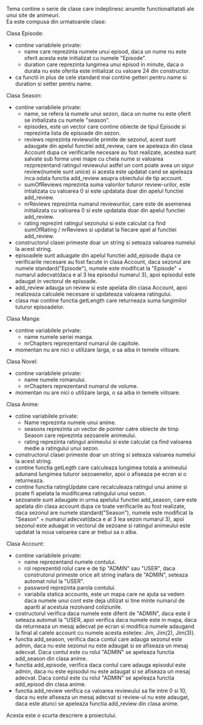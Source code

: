 Tema contine o serie de clase care indeplinesc anumite functionalitatati ale unui site de animeuri.  
Ea este compusa din urmatoarele clase:  

Clasa Episode:  
- contine variabilele private:  
  - name care reprezinta numele unui episod, daca un nume nu este oferit acesta este initializat cu numele "Episode".  
  - duration care reprezinta lungimea unui episod in minute, daca o durata nu este oferita este initializat cu valoare 24 din constructor.    
- ca functii in plus de cele standard mai contine getteri pentru name si duration si setter pentru name.   
  
Clasa Season:  
- contine variabilele private:  
  - name, se refera la numele unui sezon, daca un nume nu este oferit se initializata cu numele "season".  
  - episodes, este un vector care contine obiecte de tipul Episode si reprezinta lista de episoade din sezon.  
  - reviews reprezinta reviewurile primite de sezonul, acest sunt adaugate din apelul functiei add_review, care se apeleaza din clasa Account dupa ce verificarile necesare au fost realizate, acestea sunt salvate sub forma unei mape cu cheia nume si valoarea rezprezentand ratingul reviewului astfel un cont poate avea un sigur review(numele sunt unice) si acesta este updatat cand se apeleaza inca odata functia add_review asupra obiectului de tip account.  
  - sumOfReviews reprezinta suma valorilor tuturor review-urilor, este intializata cu valoarea 0 si este updatata doar din apelul functiei add_review.  
  - nrReviews reprezinta numarul reviewurilor, care este de asemenea initializata cu valoarea 0 si este updatata doar din apelul functiei add_review.  
  - rating reprezint ratingul sezonului si este calculat ca find sumOfRating / nrReviews si updatat la fiecare apel al functiei add_review.  
- constructorul clasei primeste doar un string si seteaza valoarea numelui la acest string.  
- episoadele sunt aduagate din apelul functiei add_episode dupa ce verificarile necesare au fost facute in clasa Account, daca sezonul are numele standard("Episode"), numele este modificat la "Episode" + numarul adecvat(daca e al 3 lea episodul numarul 3), apoi episodul este adaugat in vectorul de episoade.  
- add_review adauga un review si este apelata din clasa Account, apoi realizeaza calculele necesare si updateaza valoarea ratingului.  
- clasa mai contine functia getLength care returneaza suma lungimilor tuturor episoadelor.  
  
Clasa Manga:  
- contine variabilele private:   
  - name numele seriei manga.  
  - nrChapters reprezentand numarul de capitole.   
- momentan nu are nici o utilizare larga, o sa aiba in temele viitoare.  
  
Clasa Novel:  
- contine variabilele private:  
  - name numele romanului.  
  - nrChapters reprezentand numarul de volume.  
- momentan nu are nici o utilizare larga, o sa aiba in temele viitoare.  

Clasa Anime:  
- cotine variabilele private:  
  - Name reprezinta numele unui anime.  
  - seasons reprezinta un vector de pointer catre obiecte de timp Season care reprezinta sezoanele animeului.  
  - rating reprezinta ratingul animeului si este calculat ca find valoarea medie a ratingului unui sezon.  
- constructorul clasei primeste doar un string si seteaza valoarea numelui la acest string.  
- contine functia getLegth care calculeaza lungimea totala a animeului adunand lungimea tuturor sezoaenelor, apoi o afiseaza pe ecran si o returneaza.  
- contine functia ratingUpdate care recalculeaza ratingul unui anime si poate fi apelata la modificarea ratingului unui sezon.  
- sezoanele sunt adaugate in urma apelului functiei add_season, care este apelata din clasa account dupa ce toate verificarile au fost realizate, daca sezonul are numele standard("Season"), numele este modificat la "Season" + numarul adecvat(daca e al 3 lea sezon numarul 3), apoi sezonul este aduagat in vectorul de sezoane si ratingul animeului este updatat la noua valoarea care ar trebui sa o aiba.  
  
Clasa Account:  
- contine variabilele private:  
  - name reprezentand numele contului.  
  - rol reprezentid rolul care e de tip "ADMIN" sau "USER", daca construtorul primeste orice alt string inafara de "ADMIN", seteaza automat rolul la "USER".  
  - password reprezinta parola contului.  
  - variabila statica accounts, este un mapa care ne ajuta sa vedem daca numele unui cont este deja utilizat si tine minte numarul de apariti al acestuia  rezolvand coliziunile.  
- costructorul verifica daca numele este diferit de "ADMIN", daca este il seteaza automat la "USER, apoi verifica daca numele este in mapa, daca da returneaza un mesaj adecvat pe ecran si modifica numele adaugand la final al catele account cu numele acesta este(ex: Jim, Jim(2), Jim(3)).
- functia add_season, verifica daca contul care adauga sezonul este admin, daca nu este sezonul nu este adaugat si se afiseaza un mesaj adecvat. Daca contul este cu rolul "ADMIN" se apeleaza functia add_season din clasa anime.  
- functia add_episode, verifica daca contul care adauga episodul este admin, daca nu este episodul nu este adaugat si se afiseaza un mesaj adecvat. Daca contul este cu rolul "ADMIN" se apeleaza functia add_episod din clasa anime.     
- functia add_review verifica ca valoarea reviewului sa fie intre 0 si 10, daca nu este afiseaza un mesaj adecvat si review-ul nu este adaugat, daca este atunci se apeleaza functia add_review din clasa anime.  

Acesta este o scurta descriere a proiectului.

